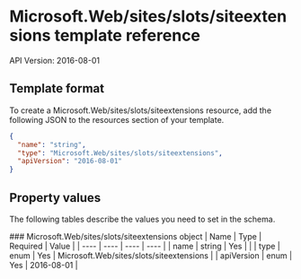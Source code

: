 # Microsoft.Web/sites/slots/siteextensions template reference
API Version: 2016-08-01
## Template format

To create a Microsoft.Web/sites/slots/siteextensions resource, add the following JSON to the resources section of your template.

```json
{
  "name": "string",
  "type": "Microsoft.Web/sites/slots/siteextensions",
  "apiVersion": "2016-08-01"
}
```
## Property values

The following tables describe the values you need to set in the schema.

<a id="Microsoft.Web/sites/slots/siteextensions" />
### Microsoft.Web/sites/slots/siteextensions object
|  Name | Type | Required | Value |
|  ---- | ---- | ---- | ---- |
|  name | string | Yes |  |
|  type | enum | Yes | Microsoft.Web/sites/slots/siteextensions |
|  apiVersion | enum | Yes | 2016-08-01 |

